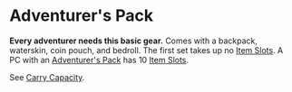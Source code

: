# Adventurer's Pack

**Every adventurer needs this basic gear.** Comes with a backpack, waterskin, coin pouch, and bedroll. The first set takes up no [Item Slots](../../Player%20Characters/Derived%20Statistics/Item%20Slots.md). A PC with an [Adventurer's Pack](Adventurer's%20Pack.md) has 10 [Item Slots](Item%20Slots.md). 

See [Carry Capacity](../../Player%20Characters/Derived%20Statistics/Carry%20Capacity.md).